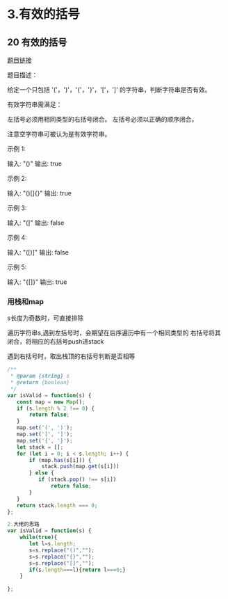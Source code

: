 # 3.有效的括号

## 20 有效的括号
[题目链接](https://leetcode.cn/problems/valid-parentheses/)

题目描述：

给定一个只包括 '('，')'，'{'，'}'，'['，']' 的字符串，判断字符串是否有效。
 
 有效字符串需满足：
 
 
 左括号必须用相同类型的右括号闭合。
 左括号必须以正确的顺序闭合。
 
 
 注意空字符串可被认为是有效字符串。
 
 示例 1:
 
 输入: "()"
 输出: true
 
 
 示例 2:
 
 输入: "()[]{}"
 输出: true
 
 
 示例 3:
 
 输入: "(]"
 输出: false
 
 
 示例 4:
 
 输入: "([)]"
 输出: false
 
 
 示例 5:
 
 输入: "{[]}"
 输出: true
 
### 用栈和map
s长度为奇数时，可直接排除

遍历字符串s,遇到左括号时，会期望在后序遍历中有一个相同类型的
右括号将其闭合，将相应的右括号push进stack

遇到右括号时，取出栈顶的右括号判断是否相等
```js
/**
 * @param {string} s
 * @return {boolean}
 */
var isValid = function(s) {
   const map = new Map();
   if (s.length % 2 !== 0) {
       return false;
   }
   map.set('(', ')');
   map.set('[', ']');
   map.set('{', '}');
   let stack = [];
   for (let i = 0; i < s.length; i++) {
       if (map.has(s[i])) {
           stack.push(map.get(s[i]))
       } else {
          if (stack.pop() !== s[i]) 
              return false;
       }
   }
   return stack.length === 0;
};


```

```js
2.大佬的思路
var isValid = function(s) {
    while(true){
       let l=s.length;
       s=s.replace("()","");
       s=s.replace("{}","");
       s=s.replace("[]","");
       if(s.length===l){return l===0;}
    }
 
};
```